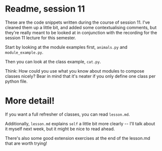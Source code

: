 # Readme, session 11

These are the code snippets written during the course of session 11.
I've cleaned them up a little bit, and added some contextualising comments,
but they're really meant to be looked at in conjunction with the recording for 
the session 11 lecture for this semester.

Start by looking at the module examples first, `animals.py` and `module_example.py`.

Then you can look at the class example, `cat.py`. 

Think: How could you use what you know about modules to compose classes nicely? 
Bear in mind that it's neater if you only define one class per python file.

# More detail!
If you want a full refresher of classes, you can read `lesson.md`.  

Additionally, `lesson.md` explains `self` a little bit more clearly -- I'll talk about it 
myself next week, but it might be nice to read ahead.

There's also some good extension exercises at the end of the lesson.md that are worth trying!